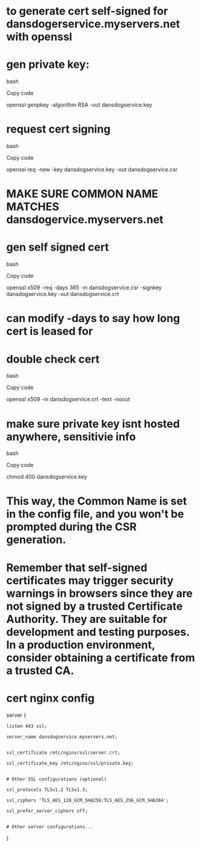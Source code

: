 
# to generate cert self-signed for dansdogerservice.myservers.net with openssl

#  gen private key:

bash

Copy code

openssl genpkey -algorithm RSA -out dansdogservice.key

# request cert signing

bash

Copy code

openssl req -new -key dansdogservice.key -out dansdogservice.csr

# MAKE SURE COMMON NAME MATCHES dansdogervice.myservers.net

# gen self signed cert
bash

Copy code

openssl x509 -req -days 365 -in dansdogservice.csr -signkey dansdogservice.key -out dansdogservice.crt

# can modify -days to say how long cert is leased for


# double check cert

bash

Copy code

openssl x509 -in dansdogservice.crt -text -noout

# make sure private key isnt hosted anywhere, sensitivie info

bash

Copy code

chmod 400 dansdogservice.key



# This way, the Common Name is set in the config file, and you won't be prompted during the CSR generation.


# Remember that self-signed certificates may trigger security warnings in browsers since they are not signed by a trusted Certificate Authority. They are suitable for development and testing purposes. In a production environment, consider obtaining a certificate from a trusted CA.


# cert nginx config


server {

    listen 443 ssl;

    server_name dansdogservice.myservers.net;


    ssl_certificate /etc/nginx/ssl/server.crt;

    ssl_certificate_key /etc/nginx/ssl/private.key;


    # Other SSL configurations (optional)

    ssl_protocols TLSv1.2 TLSv1.3;

    ssl_ciphers 'TLS_AES_128_GCM_SHA256:TLS_AES_256_GCM_SHA384';

    ssl_prefer_server_ciphers off;


    # Other server configurations...

}





